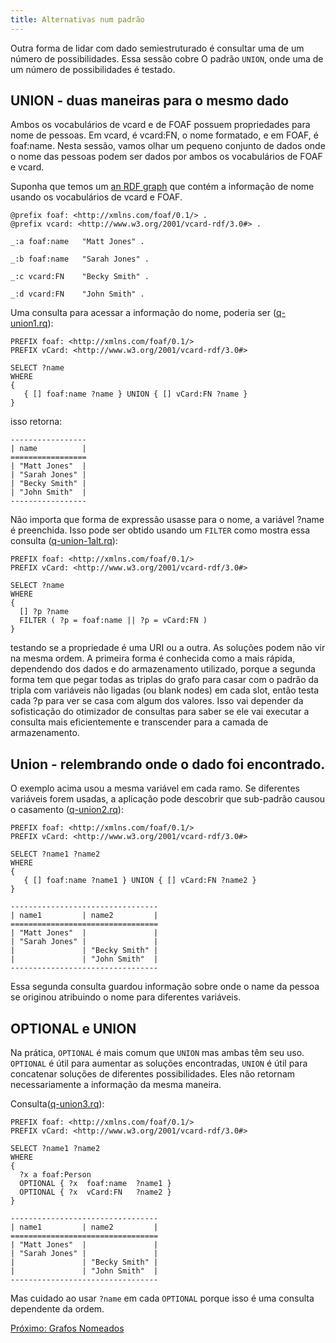 ```yaml
---
title: Alternativas num padrão
---
```


Outra forma de lidar com dado semiestruturado é consultar uma de um número de possibilidades. Essa sessão cobre O padrão `UNION`, onde uma de um número de possibilidades é testado.

## UNION - duas maneiras para o mesmo dado

Ambos os vocabulários de vcard e de FOAF possuem propriedades para nome de pessoas. Em vcard, é vcard:FN, o nome formatado, e em FOAF, é foaf:name. Nesta sessão, vamos olhar um pequeno conjunto de dados onde o nome das pessoas podem ser dados por ambos os vocabulários de FOAF e vcard.

Suponha que temos um [an RDF graph](sparql_data/vc-db-3.ttl) que contém a informação de nome usando os vocabulários de vcard e FOAF.

```turtle
@prefix foaf: <http://xmlns.com/foaf/0.1/> .
@prefix vcard: <http://www.w3.org/2001/vcard-rdf/3.0#> .

_:a foaf:name   "Matt Jones" .

_:b foaf:name   "Sarah Jones" .

_:c vcard:FN    "Becky Smith" .

_:d vcard:FN    "John Smith" .
```

Uma consulta para acessar a informação do nome, poderia ser ([q-union1.rq](sparql_data/q-union1.rq)):

```sparql
PREFIX foaf: <http://xmlns.com/foaf/0.1/>
PREFIX vCard: <http://www.w3.org/2001/vcard-rdf/3.0#>

SELECT ?name
WHERE
{
   { [] foaf:name ?name } UNION { [] vCard:FN ?name }
}
```

isso retorna:

```turtle
-----------------
| name          |
=================
| "Matt Jones"  |
| "Sarah Jones" |
| "Becky Smith" |
| "John Smith"  |
-----------------
```

Não importa que forma de expressão usasse para o nome, a variável ?name é preenchida. Isso pode ser obtido usando um `FILTER` como mostra essa consulta ([q-union-1alt.rq](sparql_data/q-union1alt.rq)):

```sparql
PREFIX foaf: <http://xmlns.com/foaf/0.1/>
PREFIX vCard: <http://www.w3.org/2001/vcard-rdf/3.0#>

SELECT ?name
WHERE
{
  [] ?p ?name
  FILTER ( ?p = foaf:name || ?p = vCard:FN )
}
```

testando se a propriedade é uma URI ou a outra. As soluções podem não vir na mesma ordem. A primeira forma é conhecida como a mais rápida, dependendo dos dados e do armazenamento utilizado, porque a segunda forma tem que pegar todas as triplas do grafo para casar com o padrão da tripla  com variáveis não ligadas (ou blank nodes) em cada slot, então testa cada ?p para ver se casa com algum dos valores. Isso vai depender da sofisticação do otimizador de consultas para saber se ele vai executar a consulta mais eficientemente e transcender para a camada de armazenamento.

## Union - relembrando onde o dado foi encontrado.

O exemplo acima usou a mesma variável em cada ramo. Se diferentes variáveis forem usadas, a aplicação pode descobrir que sub-padrão causou o casamento ([q-union2.rq](sparql_data/q-union2.rq)):

```sparql
PREFIX foaf: <http://xmlns.com/foaf/0.1/>
PREFIX vCard: <http://www.w3.org/2001/vcard-rdf/3.0#>

SELECT ?name1 ?name2
WHERE
{
   { [] foaf:name ?name1 } UNION { [] vCard:FN ?name2 }
}
```

```turtle
---------------------------------
| name1         | name2         |
=================================
| "Matt Jones"  |               |
| "Sarah Jones" |               |
|               | "Becky Smith" |
|               | "John Smith"  |
---------------------------------
```

Essa segunda consulta guardou informação sobre onde o name da pessoa se originou atribuindo o nome para diferentes variáveis.

## OPTIONAL e UNION

Na prática, `OPTIONAL` é mais comum que `UNION` mas ambas têm seu uso. `OPTIONAL` é útil para aumentar as soluções encontradas, `UNION` é útil para concatenar soluções de diferentes possibilidades. Eles não retornam necessariamente a informação da mesma maneira.

Consulta([q-union3.rq](sparql_data/q-union3.rq)):

```sparql
PREFIX foaf: <http://xmlns.com/foaf/0.1/>
PREFIX vCard: <http://www.w3.org/2001/vcard-rdf/3.0#>

SELECT ?name1 ?name2
WHERE
{
  ?x a foaf:Person
  OPTIONAL { ?x  foaf:name  ?name1 }
  OPTIONAL { ?x  vCard:FN   ?name2 }
}
```

```turtle
---------------------------------
| name1         | name2         |
=================================
| "Matt Jones"  |               |
| "Sarah Jones" |               |
|               | "Becky Smith" |
|               | "John Smith"  |
---------------------------------
```

Mas cuidado ao usar `?name` em cada `OPTIONAL` porque isso é uma consulta dependente da ordem.

[Próximo: Grafos Nomeados](sparql_datasets_pt.html)




